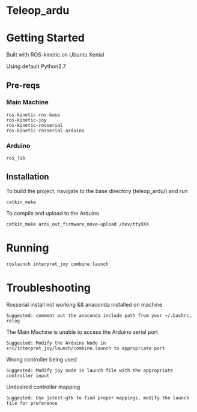 # Teleop_ardu

# Getting Started
Built with ROS-kinetic on Ubuntu Xenial

Using default Python2.7

## Pre-reqs
### Main Machine
```
ros-kinetic-ros-base
ros-kinetic-joy
ros-kinetic-rosserial
ros-kinetic-rosserial-arduino
```
### Arduino
```
ros_lib
```
## Installation
To build the project, navigate to the base directory (teleop_ardu/) and run
```
catkin_make
```
To compile and upload to the Arduino
```
catkin_make ardu_out_firmware_move-upload /dev/ttyXXX
```
# Running
```
roslaunch interpret_joy combine.launch
```
# Troubleshooting
Rosserial install not working && anaconda installed on machine
```
Suggested: comment out the anaconda include path from your ~/.bashrc, relog
```
The Main Machine is unable to access the Arduino serial port
```
Suggested: Modify the Arduino Node in src/interpret_joy/launch/combine.launch to appropriate port
```
Wrong controller being used
```
Suggested: Modify joy node in launch file with the appropriate controller input
```
Undesired controller mapping
```
Suggested: Use jstest-gtk to find proper mappings, modify the launch file for preference
```
